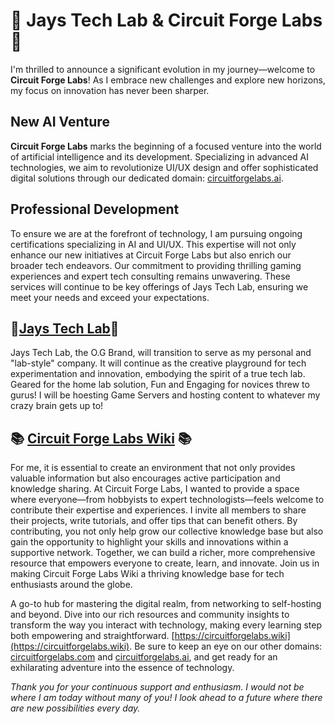 # 🚀 Jays Tech Lab & Circuit Forge Labs 🤖

  I'm thrilled to announce a significant evolution in my journey—welcome to **Circuit Forge Labs**! As I embrace new challenges and explore new horizons, my focus on innovation has never been sharper.

## New AI Venture
  **Circuit Forge Labs** marks the beginning of a focused venture into the world of artificial intelligence and its development. Specializing in advanced AI technologies, we aim to revolutionize UI/UX design and offer sophisticated digital solutions through our dedicated domain: [circuitforgelabs.ai](https://circuitforgelabs.ai).

## Professional Development
  To ensure we are at the forefront of technology, I am pursuing ongoing certifications specializing in AI and UI/UX. This expertise will not only enhance our new initiatives at Circuit Forge Labs but also enrich our broader tech endeavors.
  Our commitment to providing thrilling gaming experiences and expert tech consulting remains unwavering. These services will continue to be key offerings of Jays Tech Lab, ensuring we meet your needs and exceed your expectations.

## 🥇[Jays Tech Lab](https://jaystechlab.com)🥇
  Jays Tech Lab, the O.G Brand, will transition to serve as my personal and "lab-style" company. It will continue as the creative playground for tech experimentation and innovation, embodying the spirit of a true tech lab.
  Geared for the home lab solution, Fun and Engaging for novices threw to gurus! I will be hoesting Game Servers and hosting content to whatever my crazy brain gets up to! 
  
## 📚 [Circuit Forge Labs Wiki](https://circuitforgelabs.com) 📚
  For me, it is essential to create an environment that not only provides valuable information but also encourages active participation and knowledge sharing. At Circuit Forge Labs, I wanted to provide a space where everyone—from hobbyists to expert technologists—feels welcome to contribute their expertise and experiences. I invite all members to share their projects, write tutorials, and offer tips that can benefit others. By contributing, you not only help grow our collective knowledge base but also gain the opportunity to highlight your skills and innovations within a supportive network. Together, we can build a richer, more comprehensive resource that empowers everyone to create, learn, and innovate. Join us in making Circuit Forge Labs Wiki a thriving knowledge base for tech enthusiasts around the globe.

  A go-to hub for mastering the digital realm, from networking to self-hosting and beyond. Dive into our rich resources and community insights to transform the way you interact with technology, making every learning step both empowering and straightforward. [https://circuitforgelabs.wiki](https://circuitforgelabs.wiki).
Be sure to keep an eye on our other domains: [circuitforgelabs.com](https://circuitforgelabs.com) and [circuitforgelabs.ai](https://circuitforgelabs.ai), and get ready for an exhilarating adventure into the essence of technology.

*Thank you for your continuous support and enthusiasm. I would not be where I am today without many of you! I look ahead to a future where there are new possibilities every day.*


